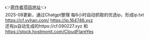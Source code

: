 👉[原作者项目地址](https://github.com/ethgan/yxip)👈<br>
2025-08更新，通过Chatgpt整理
每6小时自动抓取的优选ip，形成ip.txt  
https://cf.vvhan.com/  https://ip.164746.xyz  
还有js自动生成的https://cf.090227.xyz 和 https://stock.hostmonit.com/CloudFlareYes
